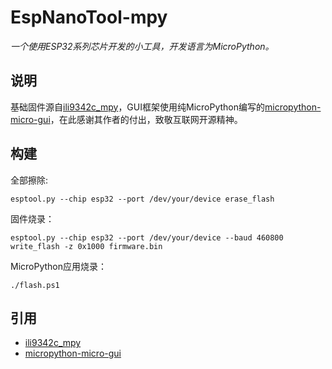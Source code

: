 # EspNanoTool-mpy

*一个使用ESP32系列芯片开发的小工具，开发语言为MicroPython。*

## 说明

基础固件源自[ili9342c_mpy]，GUI框架使用纯MicroPython编写的[micropython-micro-gui]，在此感谢其作者的付出，致敬互联网开源精神。

## 构建

全部擦除:

```shell
esptool.py --chip esp32 --port /dev/your/device erase_flash
```

固件烧录：

```shell
esptool.py --chip esp32 --port /dev/your/device --baud 460800 write_flash -z 0x1000 firmware.bin
```

MicroPython应用烧录：

```shell
./flash.ps1
```

## 引用

- [ili9342c_mpy]
- [micropython-micro-gui]

[ili9342c_mpy]: https://github.com/russhughes/ili9342c_mpy

[micropython-micro-gui]: https://github.com/peterhinch/micropython-micro-gui